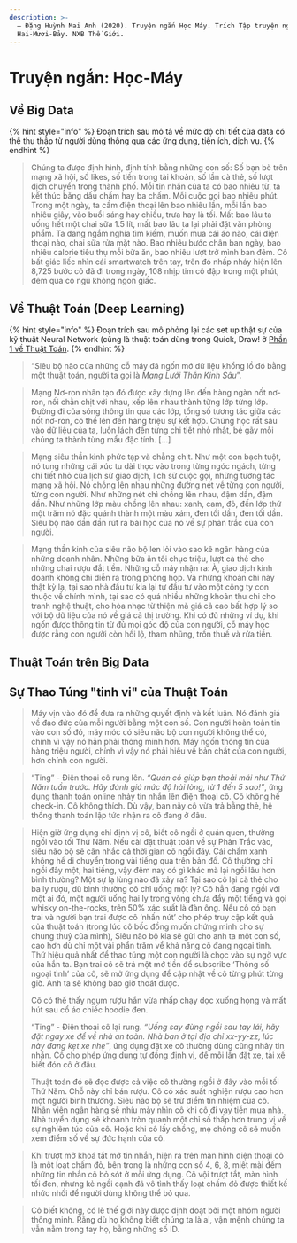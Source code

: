 ```yaml
---
description: >-
  — Đặng Huỳnh Mai Anh (2020). Truyện ngắn Học Máy. Trích Tập truyện ngắn
  Hai-Mươi-Bảy. NXB Thế Giới.
---
```


# Truyện ngắn: Học-Máy

## Về Big Data

{% hint style="info" %}
Đoạn trích sau mô tả về mức độ chi tiết của data có thể thu thập từ người dùng thông qua các ứng dụng, tiện ích, dịch vụ.
{% endhint %}

> Chúng ta được định hình, định tính bằng những con số: Số bạn bè trên mạng xã hội, số likes, số tiền trong tài khoản, số lần cà thẻ, số lượt dịch chuyển trong thành phố. Mỗi tin nhắn của ta có bao nhiêu từ, ta kết thúc bằng dấu chấm hay ba chấm. Mỗi cuộc gọi bao nhiêu phút. Trong một ngày, ta cầm điện thoại lên bao nhiêu lần, mỗi lần bao nhiêu giây, vào buổi sáng hay chiều, trưa hay là tối. Mất bao lâu ta uống hết một chai sữa 1.5 lít, mất bao lâu ta lại phải đặt văn phòng phẩm. Ta đang ngắm nghía tìm kiếm, muốn mua cái áo nào, cái điện thoại nào, chai sữa rửa mặt nào. Bao nhiêu bước chân ban ngày, bao nhiêu calorie tiêu thụ mỗi bữa ăn, bao nhiêu lượt trở mình ban đêm. Cô bất giác liếc nhìn cái smartwatch trên tay, trên đó nhấp nháy hiện lên 8,725 bước cô đã đi trong ngày, 108 nhịp tim cô đập trong một phút, đêm qua cô ngủ không ngon giấc.

## Về Thuật Toán \(Deep Learning\)

{% hint style="info" %}
Đoạn trích sau mô phỏng lại các set up thật sự của kỹ thuật Neural Network \(cũng là thuật toán dùng trong Quick, Draw! ở [Phần 1 về Thuật Toán](thuat-toan.md).
{% endhint %}

> “Siêu bộ não của những cỗ máy đã ngốn mớ dữ liệu khổng lồ đó bằng một thuật toán, người ta gọi là _Mạng Lưới Thần Kinh Sâu_”.

> Mạng Nơ-ron nhân tạo đó được xây dựng lên đến hàng ngàn nốt nơ-ron, nối chằn chịt với nhau, xếp lên nhau thành từng lớp từng lớp. Đường đi của sóng thông tin qua các lớp, tổng số tương tác giữa các nốt nơ-ron, có thể lên đến hàng triệu sự kết hợp. Chúng học rất sâu vào dữ liệu của ta, luồn lách đến từng chi tiết nhỏ nhất, bẻ gãy mỗi chúng ta thành từng mẩu đặc tính. \[...\]

> Mạng siêu thần kinh phức tạp và chằng chịt. Như một con bạch tuột, nó tung những cái xúc tu dài thọc vào trong từng ngóc ngách, từng chi tiết nhỏ của lịch sử giao dịch, lịch sử cuộc gọi, những tương tác mạng xã hội. Nó chồng lên nhau những đường nét về từng con người, từng con người. Như những nét chì chồng lên nhau, đậm dần, đậm dần. Như những lớp màu chồng lên nhau: xanh, cam, đỏ, đến lớp thứ một trăm nó đặc quánh thành một màu xám, đen tối dần, đen tối dần. Siêu bộ não dần dần rút ra bài học của nó về sự phản trắc của con người.

> Mạng thần kinh của siêu não bộ len lỏi vào sao kê ngân hàng của những doanh nhân. Những bữa ăn tối chục triệu, lượt cà thẻ cho những chai rượu đắt tiền. Những cỗ máy nhận ra: À, giao dịch kinh doanh không chỉ diễn ra trong phòng họp. Và những khoản chi này thật kỳ lạ, tại sao nhà đầu tư kia lại tự đầu tư vào một công ty con thuộc về chính mình, tại sao có quá nhiều những khoản thu chi cho tranh nghệ thuật, cho hòa nhạc từ thiện mà giá cả cao bất hợp lý so với bộ dữ liệu của nó về giá cả thị trường. Khi có đủ những ví dụ, khi ngốn được thông tin từ đủ mọi góc độ của con người, cỗ máy học được rằng con người còn hối lộ, tham nhũng, trốn thuế và rửa tiền.

## Thuật Toán trên Big Data

## Sự Thao Túng "tinh vi" của Thuật Toán

> Máy vịn vào đó để đưa ra những quyết định và kết luận. Nó đánh giá về đạo đức của mỗi người bằng một con số. Con người hoàn toàn tin vào con số đó, máy móc có siêu não bộ con người không thể có, chính vì vậy nó hẳn phải thông minh hơn. Máy ngốn thông tin của hàng triệu người, chính vì vậy nó phải hiểu về bản chất của con người, hơn chính con người.

> “Ting” - Điện thoại cô rung lên. _“Quán có giúp bạn thoải mái như Thứ Năm tuần trước. Hãy đánh giá mức độ hài lòng, từ 1 đến 5 sao!”_, ứng dụng thanh toán online nhảy tin nhắn lên điện thoại cô. Cô không hề check-in. Cô không thích. Dù vậy, ban nãy cô vừa trả bằng thẻ, hệ thống thanh toán lập tức nhận ra cô đang ở đâu.

> Hiện giờ ứng dụng chỉ định vị cô, biết cô ngồi ở quán quen, thường ngồi vào tối Thứ Năm. Nếu cài đặt thuật toán về sự Phản Trắc vào, siêu não bộ sẽ cân nhắc cả thời gian cô ngồi đây. Cái chấm xanh không hề di chuyển trong vài tiếng qua trên bản đồ. Cô thường chỉ ngồi đây một, hai tiếng, vậy đêm nay có gì khác mà lại ngồi lâu hơn bình thường? Một sự lạ lùng nào đã xảy ra? Tại sao cô lại cà thẻ cho ba ly rượu, dù bình thường cô chỉ uống một ly? Cô hẳn đang ngồi với một ai đó, một người uống hai ly trong vòng chưa đầy một tiếng và gọi whisky on-the-rocks, trên 50% xác suất là đàn ông. Nếu cô có bạn trai và người bạn trai được cô ‘nhấn nút’ cho phép truy cập kết quả của thuật toán \(trong lúc cô bốc đồng muốn chứng minh cho sự chung thuỷ của mình\), Siêu não bộ kia sẽ gửi cho anh ta một con số, cao hơn dù chỉ một vài phần trăm về khả năng cô đang ngoại tình. Thứ hiệu quả nhất để thao túng một con người là chọc vào sự ngờ vực của hắn ta. Bạn trai cô sẽ trả một mớ tiền để subscribe ‘Thông số ngoại tình’ của cô, sẽ mở ứng dụng để cập nhật về cô từng phút từng giờ. Anh ta sẽ không bao giờ thoát được.  
>   
> Cô có thể thấy ngụm rượu hắn vừa nhấp chạy dọc xuống họng và mất hút sau cổ áo chiếc hoodie đen.  
>   
> “Ting” - Điện thoại cô lại rung. _“Uống say đừng ngồi sau tay lái, hãy đặt ngay xe để về nhà an toàn. Nhà bạn ở tại địa chỉ xx-yy-zz, lúc này đang kẹt xe nhẹ”_, ứng dụng đặt xe cô thường dùng cũng nhảy tin nhắn. Cô cho phép ứng dụng tự động định vị, để mỗi lần đặt xe, tài xế biết đón cô ở đâu.  
>   
> Thuật toán đó sẽ đọc được cả việc cô thường ngồi ở đây vào mỗi tối Thứ Năm. Chỗ này chỉ bán rượu. Cô có xác suất nghiện rượu cao hơn một người bình thường. Siêu não bộ sẽ trừ điểm tín nhiệm của cô. Nhân viên ngân hàng sẽ nhíu mày nhìn cô khi cô đi vay tiền mua nhà. Nhà tuyển dụng sẽ khoanh tròn quanh một chỉ số thấp hơn trung vị về sự nghiêm túc của cô. Hoặc khi cô lấy chồng, mẹ chồng cô sẽ muốn xem điểm số về sự đức hạnh của cô.

> Khi trượt mở khoá tắt mớ tin nhắn, hiện ra trên màn hình điện thoại cô là một loạt chấm đỏ, bên trong là những con số 4, 6, 8, miệt mài đếm những tin nhắn cô bỏ sót ở mỗi ứng dụng. Cô vội trượt tắt, màn hình tối đen, nhưng kẻ ngồi cạnh đã vô tình thấy loạt chấm đỏ được thiết kế nhức nhối để người dùng không thể bỏ qua.

> Cô biết không, có lẽ thế giới này được định đoạt bởi một nhóm người thông minh. Rằng dù họ không biết chúng ta là ai, vận mệnh chúng ta vẫn nằm trong tay họ, bằng những số ID.

